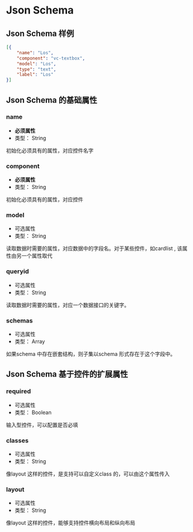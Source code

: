 # Json Schema 
## Json Schema  样例

```json
[{
	"name": "Los",
    "component": "vc-textbox",
    "model": "Los",
    "type": "text",
    "label": "Los"
}]
```



## Json Schema  的基础属性
### name  

- **必须属性**
- 类型： String

初始化必须具有的属性，对应控件名字



### component
- **必须属性**
- 类型： String

初始化必须具有的属性，对应控件

### model

- 可选属性
- 类型： String

读取数据时需要的属性，对应数据中的字段名。对于某些控件，如cardlist , 该属性由另一个属性取代



### queryid

- 可选属性
- 类型： String

读取数据时需要的属性，对应一个数据接口的关键字。



### schemas

- 可选属性
- 类型： Array

如果schema 中存在嵌套结构，则子集以schema 形式存在于这个字段中。



## Json Schema  基于控件的扩展属性
### required

- 可选属性
- 类型： Boolean

输入型控件，可以配置是否必填

### classes

- 可选属性
- 类型： String

像layout 这样的控件，是支持可以自定义class 的，可以由这个属性传入

### layout

- 可选属性
- 类型： String

像layout 这样的控件，能够支持控件横向布局和纵向布局

### 

